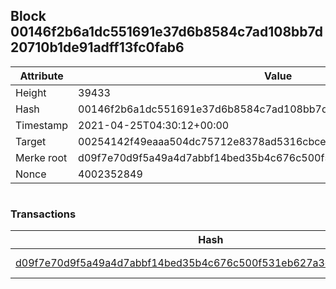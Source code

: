 ## Block 00146f2b6a1dc551691e37d6b8584c7ad108bb7d20710b1de91adff13fc0fab6

Attribute | Value
--- | ---
Height | 39433
Hash | 00146f2b6a1dc551691e37d6b8584c7ad108bb7d20710b1de91adff13fc0fab6
Timestamp | 2021-04-25T04:30:12+00:00
Target | 00254142f49eaaa504dc75712e8378ad5316cbcead634704b3734b6271167cc4
Merke root | d09f7e70d9f5a49a4d7abbf14bed35b4c676c500f531eb627a3eb3a0a586556b
Nonce | 4002352849

```

```

### Transactions

Hash | Amount
--- | ---
[d09f7e70d9f5a49a4d7abbf14bed35b4c676c500f531eb627a3eb3a0a586556b](d09f7e70d9f5a49a4d7abbf14bed35b4c676c500f531eb627a3eb3a0a586556b.md) | 10.00000000 SKEPTI 
